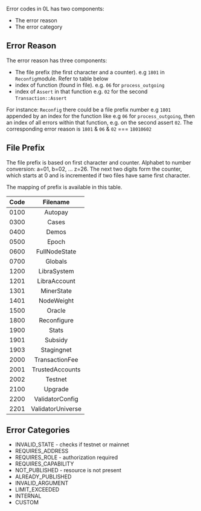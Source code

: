 Error codes in 0L has two components:
-  The error reason
-  The error category

## Error Reason

The error reason has three components:
- The file prefix (the first character and a counter). e.g `1801` in `Reconfig`module. Refer to table below
- index of function (found in file). e.g. `06` for `process_outgoing`
- index of `Assert` in that function e.g. `02` for the second `Transaction::Assert`

For instance: `Reconfig` there could be a file prefix number e.g `1801` appended by an index for the function like e.g `06` for `process_outgoing`,  then an index of all errors within that function, e.g. on the second assert `02`.
The corresponding error reason is `1801` & `06` & `02` === `18010602`

## File Prefix
The file prefix is based on first character and counter. Alphabet to number conversion: a=01, b=02, ... z=26. The next two digits form the counter, which starts at 0 and is incremented if two files have same first character.

The mapping of prefix is available in this table. 

| Code        | Filename           | 
| ------------- |:-------------:| 
| 0100     | Autopay |
| 0300     | Cases |
| 0400     | Demos |
| 0500     | Epoch |
| 0600     | FullNodeState |
| 0700     | Globals |
| 1200     | LibraSystem |
| 1201     | LibraAccount |
| 1301     | MinerState |
| 1401     | NodeWeight |
| 1500     | Oracle |
| 1800     | Reconfigure |
| 1900     | Stats |
| 1901     | Subsidy |
| 1903     | Stagingnet |
| 2000     | TransactionFee |
| 2001     | TrustedAccounts |
| 2002     | Testnet |
| 2100     | Upgrade |
| 2200     | ValidatorConfig |
| 2201     | ValidatorUniverse |



## Error Categories 
- INVALID_STATE - checks if testnet or mainnet
- REQUIRES_ADDRESS 
- REQUIRES_ROLE - authorization required
- REQUIRES_CAPABILITY
- NOT_PUBLISHED - resource is not present
- ALREADY_PUBLISHED
- INVALID_ARGUMENT
- LIMIT_EXCEEDED
- INTERNAL
- CUSTOM